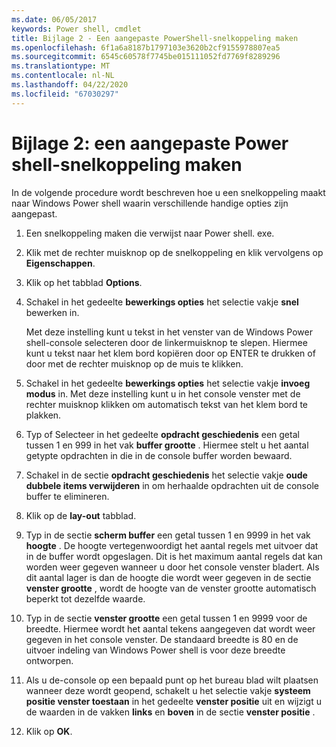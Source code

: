 ```yaml
---
ms.date: 06/05/2017
keywords: Power shell, cmdlet
title: Bijlage 2 - Een aangepaste PowerShell-snelkoppeling maken
ms.openlocfilehash: 6f1a6a8187b1797103e3620b2cf9155978807ea5
ms.sourcegitcommit: 6545c60578f7745be015111052fd7769f8289296
ms.translationtype: MT
ms.contentlocale: nl-NL
ms.lasthandoff: 04/22/2020
ms.locfileid: "67030297"
---
```

# <a name="appendix-2---creating-a-custom-powershell-shortcut"></a>Bijlage 2: een aangepaste Power shell-snelkoppeling maken

In de volgende procedure wordt beschreven hoe u een snelkoppeling maakt naar Windows Power shell waarin verschillende handige opties zijn aangepast.

1. Een snelkoppeling maken die verwijst naar Power shell. exe.

2. Klik met de rechter muisknop op de snelkoppeling en klik vervolgens op **Eigenschappen**.

3. Klik op het tabblad **Options**.

4. Schakel in het gedeelte **bewerkings opties** het selectie vakje **snel** bewerken in.

    Met deze instelling kunt u tekst in het venster van de Windows Power shell-console selecteren door de linkermuisknop te slepen. Hiermee kunt u tekst naar het klem bord kopiëren door op ENTER te drukken of door met de rechter muisknop op de muis te klikken.

5. Schakel in het gedeelte **bewerkings opties** het selectie vakje **invoeg modus** in. Met deze instelling kunt u in het console venster met de rechter muisknop klikken om automatisch tekst van het klem bord te plakken.

6. Typ of Selecteer in het gedeelte **opdracht geschiedenis** een getal tussen 1 en 999 in het vak **buffer grootte** . Hiermee stelt u het aantal getypte opdrachten in die in de console buffer worden bewaard.

7. Schakel in de sectie **opdracht geschiedenis** het selectie vakje **oude dubbele items verwijderen** in om herhaalde opdrachten uit de console buffer te elimineren.

8. Klik op de **lay-out** tabblad.

9. Typ in de sectie **scherm buffer** een getal tussen 1 en 9999 in het vak **hoogte** . De hoogte vertegenwoordigt het aantal regels met uitvoer dat in de buffer wordt opgeslagen. Dit is het maximum aantal regels dat kan worden weer gegeven wanneer u door het console venster bladert. Als dit aantal lager is dan de hoogte die wordt weer gegeven in de sectie **venster grootte** , wordt de hoogte van de venster grootte automatisch beperkt tot dezelfde waarde.

10. Typ in de sectie **venster grootte** een getal tussen 1 en 9999 voor de breedte. Hiermee wordt het aantal tekens aangegeven dat wordt weer gegeven in het console venster. De standaard breedte is 80 en de uitvoer indeling van Windows Power shell is voor deze breedte ontworpen.

11. Als u de-console op een bepaald punt op het bureau blad wilt plaatsen wanneer deze wordt geopend, schakelt u het selectie vakje **systeem positie venster toestaan** in het gedeelte **venster positie** uit en wijzigt u de waarden in de vakken **links** en **boven** in de sectie **venster positie** .

12. Klik op **OK**.
